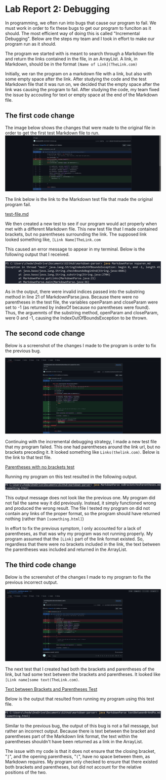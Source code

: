 # **Lab Report 2: Debugging**

In programming, we often run into bugs that cause our program to fail. We must work in order to fix these bugs to get our program to funciton as it should. The most efficient way of doing this is called "Incremental Debugging". Below are the steps my team and I took in effort to make our program run as it should.

The program we started with is meant to search through a Markdown file and return the links contained in the file, in an ArrayList. A link, in Markdown, should be in the format `[Name of Link](TheLink.com)`

Initially, we ran the program on a markdown file with a link, but also with some empty space after the link. After studying the code and the test Markdown file that it was run on, we decided that the empty space after the link was causing the program to fail. After studying the code, my team fixed the issue by accouting for text or empty space at the end of the Markdown file. 

## The first code change

The image below shows the changes that were made to the original file in order to get the first test Markdown file to run.
![Image](images/FirstCodeChange4.jpg)

The link below is the link to the Markdown test file that made the original program fail.

[test-file.md](../test-file.md)

We then created a new test to see if our program would act properly when met with a different Markdown file. This new test file that I made contained brackets, but no parentheses surrounding the link. The supposed link looked something like, `[Link Name]TheLink.com`

This caused an error message to appear in my terminal. Below is the following output that I received.

![Image](images/NoParenFailMessageScreenshot.jpg)

As in the output, there were invalid indices passed into the substring method in line 21 of MarkdownParse.java. Because there were no parentheses in the test file, the variables openParam and closeParam were set to -1 (as returned by indexOf because no parentheses were found). Thus, the arguemnts of the substring method, openParam and closeParam, were 0 and -1, causing the IndexOutOfBoundsException to be thrown.

## The second code change

Below is a screenshot of the changes I made to the program is order to fix the previous bug.

![Image](images/noBracketYesParenthesesFailMessage.jpg)

Continuing with the incremental debugging strategy, I made a new test file that my program failed. This one had parentheses around the link url, but no brackets preceding it. It looked something like `Links(thelink.com)`. Below is the link to that test file.

[Parentheses with no brackets test](../../../../../Documents/GitHub/markdown-parser/noBracketsYesParentheses.md)

Running my program on this test resulted in the following output.

![Image](images/noBracketsYesParenthesesSS.jpg)

This output message does not look like the previous one. My program did not fail the same way it did previously. Instead, it simply functioned wrong and produced the wrong result. The file I tested my program on did not contain any links of the proper format, so the program should have returned nothing (rather than `[something.html]`)

In effort to fix the previous symptom, I only accounted for a lack of parentheses, as that was why my program was not running properly. My program assumed that the `[Link]` part of the link format existed. So, regardless that there were no brackets included in the link, the text between the parentheses was included and returned in the ArrayList.

## The third code change

Below is the screenshot of the changes I made to my program to fix the previous incorrect output.

![Image](images/textBetweenBaAndPaGitFailMessage.jpg)

The next test that I created had both the brackets and parentheses of the link, but had some text between the brackets and parentheses. It looked like `[Link name]some text(TheLink.com)`.

[Text between Brackets and Parentheses Test](../../../../../Documents/GitHub/markdown-parser/textBetweenBrAndPa.md)

Below is the output that resulted from running my program using this test file.

![Image](images/TextBetweenBaAndPaTerminalFail.jpg)

Similar to the previous bug, the output of this bug is not a fail message, but rather an incorrect output. Because there is text between the bracket and parentheses part of the Markdown link format, the text within the parentheses shouldn't have been returned as a link in the ArrayList.

The issue with my code is that it does not ensure that the closing bracket, "`]`", and the opening parenthesis, "`(`", have no space between them, as Markdown requires. My program only checked to ensure that there existed both brackets and parentheses, but did not account for the relative positions of the two.
